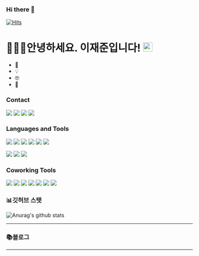 ### Hi there 👋

<!--
**ai-rtistic/ai-rtistic** is a ✨ _special_ ✨ repository because its `README.md` (this file) appears on your GitHub profile.

Here are some ideas to get you started:

- 🔭 I’m currently working on ...
- 🌱 I’m currently learning ...
- 👯 I’m looking to collaborate on ...
- 🤔 I’m looking for help with ...
- 💬 Ask me about ...
- 📫 How to reach me: ...
- 😄 Pronouns: ...
- ⚡ Fun fact: ...
-->


[![Hits](https://hits.seeyoufarm.com/api/count/incr/badge.svg?url=https%3A%2F%2Fgithub.com%2Fai-rtistic&count_bg=%2379C83D&title_bg=%23555555&icon=adobeillustrator.svg&icon_color=%23FF4A4A&title=AI.rtistic+Github&edge_flat=false)](https://hits.seeyoufarm.com)

# 🧑🏻‍💻안녕하세요. 이재준입니다! <a href="https://github.com/ai-rtitstic"><img src="https://media.giphy.com/media/hvRJCLFzcasrR4ia7z/giphy.gif" width="25px"></a>


- 📱 
- 💡 
- 🤓
- 🎳 

### Contact

<a href="https://ai-rtistic-blog.netlify.app/"><img src="https://img.shields.io/badge/Blog-CC0000?style=flat-square&logo=Jekyll&logoColor=white&link=https://ai-rtistic-blog.netlify.app/"/></a>
<a href="https://www.linkedin.com/in/jaejun-lee-2a192120b/"><img src="https://img.shields.io/badge/LinkedIn-0077B5?style=flat-square&logo=LinkedIn&logoColor=white&link=https://www.linkedin.com/in/jaejun-lee-2a192120b/"/></a>
<a href="https://www.instagram.com/joon_dot_com/"><img src="https://img.shields.io/badge/Instagram-E4405F?style=flat-square&logo=Instagram&logoColor=white&link=https://www.instagram.com/joon_dot_com/"/></a>
<a href="mailto:jaejunlee9@gmail.com"><img src="https://img.shields.io/badge/Gmail-D14836?style=flat-square&logo=Gmail&logoColor=white&link=mailto:jaejunlee9@gmail.com"/></a>

### Languages and Tools

<img src="https://img.shields.io/badge/Swift-FA7343?style=flat-square&logo=Swift&logoColor=white"/> <img src="https://img.shields.io/badge/JSON-000000?style=flat-square&logo=JSON&logoColor=white"/> <img src="https://img.shields.io/badge/JavaScript-F7DF1E?style=flat-square&logo=JavaScript&logoColor=white"/> <img src="https://img.shields.io/badge/HTML5-E34F26?style=flat-square&logo=HTML5&logoColor=white"/> <img src="https://img.shields.io/badge/MySQL-4479A1?style=flat-square&logo=MySQL&logoColor=white"/> <img src="https://img.shields.io/badge/SQLite-003B57?style=flat-square&logo=SQLite&logoColor=white"/>


<img src="https://img.shields.io/badge/-Python-3776AB?style=flat&logo=Python"/>
<img src="https://img.shields.io/badge/-HTML5-E34F26?style=flat&logo=HTML5"/>
<img src="https://img.shields.io/badge/-CSS3-1572B6?style=flat&logo=CSS3"/>



### Coworking Tools
<img src="https://img.shields.io/badge/Git-F05032?style=flat-square&logo=Git&logoColor=white"/> <img src="https://img.shields.io/badge/GitHub-181717?style=flat-square&logo=GitHub&logoColor=white"/> <img src="https://img.shields.io/badge/Slack-4A154B?style=flat-square&logo=Slack&logoColor=white"/> <img src="https://img.shields.io/badge/Confluence-172B4D?style=flat-square&logo=Confluence&logoColor=white"/> <img src="https://img.shields.io/badge/Jira-0052CC?style=flat-square&logo=Jira&logoColor=white"/> <img src="https://img.shields.io/badge/Bitbucket-0052CC?style=flat-square&logo=Bitbucket&logoColor=white"/> <img src="https://img.shields.io/badge/Figma-F24E1E?style=flat-square&logo=Figma&logoColor=white"/>
<br />


### 📊깃허브 스탯

![Anurag's github stats](https://github-readme-stats.vercel.app/api/?username=ai-rtistic&show_icons=true&title_color=fff&icon_color=79ff97&text_color=9f9f9f&bg_color=151515&hide=prs,issues)


---

### 📚블로그


---
